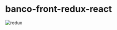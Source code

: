 # banco-front-redux-react
![redux](https://user-images.githubusercontent.com/67551770/179603237-92464811-9f49-4b7e-93c2-1b895aa4e724.jpg)
